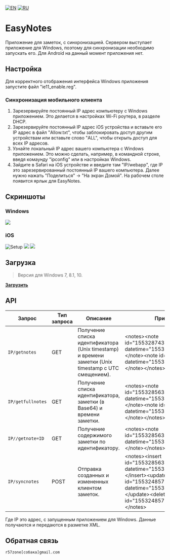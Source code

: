 [![EN](https://user-images.githubusercontent.com/9499881/33184537-7be87e86-d096-11e7-89bb-f3286f752bc6.png)](https://github.com/r57zone/eNotes/) 
[![RU](https://user-images.githubusercontent.com/9499881/27683795-5b0fbac6-5cd8-11e7-929c-057833e01fb1.png)](https://github.com/r57zone/eNotes/blob/master/README.RU.md) 
# EasyNotes
Приложение для заметок, с синхронизацией. Сервером выступает приложение для Windows, поэтому для синхронизации необходимо запускать его. Для Android на данный момент приложения нет.

## Настройка
Для корректного отображения интерфейса Windows приложения запустите файл "ie11_enable.reg".

### Синхронизация мобильного клиента
1. Зарезервируйте постоянный IP адрес компьютеру с Windows приложением. Это делается в настройках Wi-Fi роутера, в разделе DHCP.
2. Зарезервируйте постоянный IP адрес iOS устройства и вставьте его IP адрес в файл "Allow.txt", чтобы заблокировать доступ другим устройствам или вставьте слово "ALL", чтобы открыть доступ для всех IP адресов.
3. Узнайте локальный IP адрес вашего компьютера с Windows приложением. Это можно сделать, например, в командной строке, введя комаунду "ipconfig" или в настройках Windows.
4. Зайдите в Safari на iOS устройстве и введите там "IP/webapp", где IP это зарезервированный постоянный IP вашего компьютера. Далее нужно нажать "Поделиться" -> "На экран Домой". На рабочем столе появится ярлык для EasyNotes.

## Скриншоты
### Windows
![](https://user-images.githubusercontent.com/9499881/54496678-ad271b80-490b-11e9-89b4-6a87ba156e43.PNG)

### iOS
![Setup](https://user-images.githubusercontent.com/9499881/54852962-d2e76280-4d07-11e9-841a-06d50fafb3c4.gif)
![](https://user-images.githubusercontent.com/9499881/54852821-6ff5cb80-4d07-11e9-889f-2858175af05a.PNG)
![](https://user-images.githubusercontent.com/9499881/54852979-e1ce1500-4d07-11e9-8c0a-91dca563fcf7.PNG)

## Загрузка
>Версия для Windows 7, 8.1, 10.

**[Загрузить](https://github.com/r57zone/eNotes/releases)**

## API
| Запрос | Тип запроса | Описание | Пример |
| ------------- | ------------- | ------------- | ------------- |
| `IP/getnotes` | GET | Получение списка идентификатора (Unix timestamp) и времени заметки (Unix timestamp с UTC смещением). | &lt;notes&gt;&lt;note id="1553287432" datetime="1553301832"&gt;&lt;/note&gt;&lt;note id="1553287428" datetime="1553301828"&gt;&lt;/note&gt;&lt;/notes&gt; |
| `IP/getfullnotes` | GET | Получение списка идентификатора, заметки (в Base64) и времени заметки. | &lt;notes&gt;&lt;note id="1553285632" datetime="1553300032"&gt;Mw==&lt;/note&gt;&lt;note id="1553248570" datetime="1553262970"&gt;Mg==&lt;/note&gt;&lt;/notes&gt; |
| `IP//getnote=ID` | GET | Получение содержимого заметки по идентификатору. | &lt;notes&gt;&lt;note id="1553285632" datetime="1553300032"&gt;Mw==&lt;/note&gt;&lt;/notes&gt; |
| `IP/syncnotes` | POST | Отправка созданных и измененных клиентом заметок. | &lt;notes&gt;&lt;insert id="1553285632" datetime="1553300032"&gt;Mw==&lt;/insert&gt;&lt;update id="1553248570" datetime="1553262970"&gt;Mg==&lt;/update&gt;&lt;delete id="1553248570"&gt;&lt;/delete&gt;&lt;/notes&gt; |
Где IP это адрес, с запущенным приложением для Windows. Данные получаются и передаются в разметке XML.

## Обратная связь
`r57zone[собака]gmail.com`